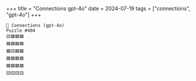 +++
title = "Connections gpt-4o"
date = 2024-07-19
tags = ["connections", "gpt-4o"]
+++

```text
🤖 Connections (gpt-4o) 
Puzzle #404
🟨🟪🟩🟪
🟦🟦🟦🟦
🟩🟨🟩🟩
🟩🟩🟩🟩
🟪🟪🟪🟪
🟨🟨🟨🟨
```
